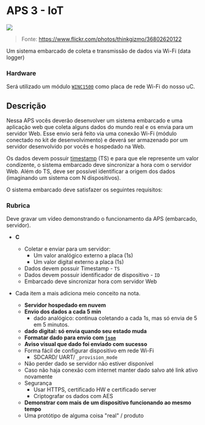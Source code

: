 # APS 3 - IoT

![](https://live.staticflickr.com/4355/36802620122_fe3ca90fca_c.jpg)

> Fonte: https://www.flickr.com/photos/thinkgizmo/36802620122

Um sistema embarcado de coleta e transmissão de dados via Wi-Fi (data logger)

### Hardware

Será utilizado um módulo [`WINC1500`](https://www.microchip.com/wwwproducts/en/ATWINC1500) como placa de rede Wi-Fi do nosso uC. 

## Descrição

Nessa APS vocês deverão desenvolver um sistema embarcado e uma aplicação web que coleta alguns dados do mundo real e os envia para um servidor Web. Esse envio será feito via uma conexão Wi-Fi (módulo conectado no kit de desenvolvimento) e deverá ser armazenado por um servidor desenvolvido por vocês e hospedado na Web.

Os dados devem possuir [timestamp](https://en.wikipedia.org/wiki/Timestamp) (TS) e para que ele represente um valor condizente, o sistema embarcado deve sincronizar a hora com o servidor Web. Além do TS, deve ser possível identificar a origem dos dados (imaginando um sistema com N dispositivos).

O sistema embarcado deve satisfazer os seguintes requisitos:

### Rubrica

Deve gravar um vídeo demonstrando o funcionamento da APS (embarcado, servidor).
 
- **C**
   - Coletar e enviar para um servidor:
      - Um valor analógico externo a placa (1s)
      - Um valor digital externo a placa (1s)
   - Dados devem possuir Timestamp - `TS`
   - Dados devem possuir identificador de dispositivo - `ID`
   - Embarcado deve sincronizar hora com servidor Web

- Cada item a mais adiciona meio conceito na nota.
    - **Servidor hospedado em nuvem**
    - **Envio dos dados a cada 5 min**
      - dado analógico: continua coletando a cada 1s, mas só envia de 5 em 5 minutos.
    - **dado digital: só envia quando seu estado muda**
    - **Formatar dado para envio com [`json`](https://github.com/zserge/jsmn)**
    - **Aviso visual que dado foi enviado com sucesso**
    - Forma fácil de configurar dispositivo em rede Wi-Fi
      - SDCARD/ UART/ `_provision_mode`
    - Não perder dado se servidor não estiver disponível
    - Caso não haja conexão com internet manter dado salvo até link ativo novamente
    - Segurança 
      - Usar HTTPS, certificado HW e certificado server
      - Criptografar os dados com AES
    - **Demonstrar com mais de um dispositivo funcionando ao mesmo tempo**
    - Uma protótipo de alguma coisa "real" / produto
